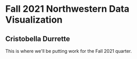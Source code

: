 # Fall 2021 Northwestern Data Visualization

## Cristobella Durrette

This is where we'll be putting work for the Fall 2021 quarter. 
